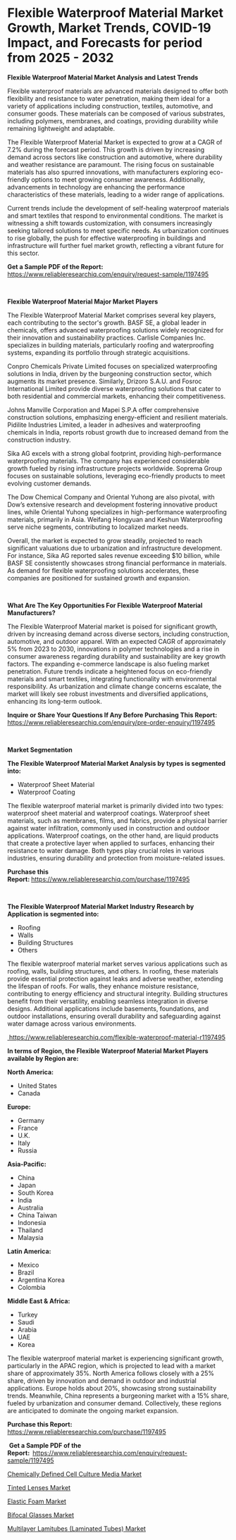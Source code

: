 <p><h1>Flexible Waterproof Material Market Growth, Market Trends, COVID-19 Impact, and Forecasts for period from 2025 - 2032</h1></p><p><strong>Flexible Waterproof Material Market Analysis and Latest Trends</strong></p>
<p><p>Flexible waterproof materials are advanced materials designed to offer both flexibility and resistance to water penetration, making them ideal for a variety of applications including construction, textiles, automotive, and consumer goods. These materials can be composed of various substrates, including polymers, membranes, and coatings, providing durability while remaining lightweight and adaptable.</p><p>The Flexible Waterproof Material Market is expected to grow at a CAGR of 7.2% during the forecast period. This growth is driven by increasing demand across sectors like construction and automotive, where durability and weather resistance are paramount. The rising focus on sustainable materials has also spurred innovations, with manufacturers exploring eco-friendly options to meet growing consumer awareness. Additionally, advancements in technology are enhancing the performance characteristics of these materials, leading to a wider range of applications.</p><p>Current trends include the development of self-healing waterproof materials and smart textiles that respond to environmental conditions. The market is witnessing a shift towards customization, with consumers increasingly seeking tailored solutions to meet specific needs. As urbanization continues to rise globally, the push for effective waterproofing in buildings and infrastructure will further fuel market growth, reflecting a vibrant future for this sector.</p></p>
<p><strong>Get a Sample PDF of the Report:&nbsp;</strong> <a href="https://www.reliableresearchiq.com/enquiry/request-sample/1197495?utm_campaign=1900&utm_medium=2&utm_source=Github&utm_content=ia&utm_term=30012025&utm_id=flexible-waterproof-material">https://www.reliableresearchiq.com/enquiry/request-sample/1197495</a></p>
<p>&nbsp;</p>
<p><strong>Flexible Waterproof Material Major Market Players</strong></p>
<p><p>The Flexible Waterproof Material Market comprises several key players, each contributing to the sector's growth. BASF SE, a global leader in chemicals, offers advanced waterproofing solutions widely recognized for their innovation and sustainability practices. Carlisle Companies Inc. specializes in building materials, particularly roofing and waterproofing systems, expanding its portfolio through strategic acquisitions.</p><p>Conpro Chemicals Private Limited focuses on specialized waterproofing solutions in India, driven by the burgeoning construction sector, which augments its market presence. Similarly, Drizoro S.A.U. and Fosroc International Limited provide diverse waterproofing solutions that cater to both residential and commercial markets, enhancing their competitiveness.</p><p>Johns Manville Corporation and Mapei S.P.A offer comprehensive construction solutions, emphasizing energy-efficient and resilient materials. Pidilite Industries Limited, a leader in adhesives and waterproofing chemicals in India, reports robust growth due to increased demand from the construction industry.</p><p>Sika AG excels with a strong global footprint, providing high-performance waterproofing materials. The company has experienced considerable growth fueled by rising infrastructure projects worldwide. Soprema Group focuses on sustainable solutions, leveraging eco-friendly products to meet evolving customer demands. </p><p>The Dow Chemical Company and Oriental Yuhong are also pivotal, with Dow’s extensive research and development fostering innovative product lines, while Oriental Yuhong specializes in high-performance waterproofing materials, primarily in Asia. Weifang Hongyuan and Keshun Waterproofing serve niche segments, contributing to localized market needs.</p><p>Overall, the market is expected to grow steadily, projected to reach significant valuations due to urbanization and infrastructure development. For instance, Sika AG reported sales revenue exceeding $10 billion, while BASF SE consistently showcases strong financial performance in materials. As demand for flexible waterproofing solutions accelerates, these companies are positioned for sustained growth and expansion.</p></p>
<p>&nbsp;</p>
<p><strong>What Are The Key Opportunities For Flexible Waterproof Material Manufacturers?</strong></p>
<p><p>The Flexible Waterproof Material market is poised for significant growth, driven by increasing demand across diverse sectors, including construction, automotive, and outdoor apparel. With an expected CAGR of approximately 5% from 2023 to 2030, innovations in polymer technologies and a rise in consumer awareness regarding durability and sustainability are key growth factors. The expanding e-commerce landscape is also fueling market penetration. Future trends indicate a heightened focus on eco-friendly materials and smart textiles, integrating functionality with environmental responsibility. As urbanization and climate change concerns escalate, the market will likely see robust investments and diversified applications, enhancing its long-term outlook.</p></p>
<p><strong>Inquire or Share Your Questions If Any Before Purchasing This Report:</strong> <a href="https://www.reliableresearchiq.com/enquiry/pre-order-enquiry/1197495?utm_campaign=1900&utm_medium=2&utm_source=Github&utm_content=ia&utm_term=30012025&utm_id=flexible-waterproof-material">https://www.reliableresearchiq.com/enquiry/pre-order-enquiry/1197495</a></p>
<p>&nbsp;</p>
<p><strong>Market Segmentation</strong></p>
<p><strong>The Flexible Waterproof Material Market Analysis by types is segmented into:</strong></p>
<p><ul><li>Waterproof Sheet Material</li><li>Waterproof Coating</li></ul></p>
<p><p>The flexible waterproof material market is primarily divided into two types: waterproof sheet material and waterproof coatings. Waterproof sheet materials, such as membranes, films, and fabrics, provide a physical barrier against water infiltration, commonly used in construction and outdoor applications. Waterproof coatings, on the other hand, are liquid products that create a protective layer when applied to surfaces, enhancing their resistance to water damage. Both types play crucial roles in various industries, ensuring durability and protection from moisture-related issues.</p></p>
<p><strong>Purchase this Report:&nbsp;</strong><a href="https://www.reliableresearchiq.com/purchase/1197495?utm_campaign=1900&utm_medium=2&utm_source=Github&utm_content=ia&utm_term=30012025&utm_id=flexible-waterproof-material">https://www.reliableresearchiq.com/purchase/1197495</a></p>
<p>&nbsp;</p>
<p><strong>The Flexible Waterproof Material Market Industry Research by Application is segmented into:</strong></p>
<p><ul><li>Roofing</li><li>Walls</li><li>Building Structures</li><li>Others</li></ul></p>
<p><p>The flexible waterproof material market serves various applications such as roofing, walls, building structures, and others. In roofing, these materials provide essential protection against leaks and adverse weather, extending the lifespan of roofs. For walls, they enhance moisture resistance, contributing to energy efficiency and structural integrity. Building structures benefit from their versatility, enabling seamless integration in diverse designs. Additional applications include basements, foundations, and outdoor installations, ensuring overall durability and safeguarding against water damage across various environments.</p></p>
<p><a href="https://www.reliableresearchiq.com/flexible-waterproof-material-r1197495?utm_campaign=1900&utm_medium=2&utm_source=Github&utm_content=ia&utm_term=30012025&utm_id=flexible-waterproof-material">&nbsp;https://www.reliableresearchiq.com/flexible-waterproof-material-r1197495</a></p>
<p><strong>In terms of Region, the Flexible Waterproof Material Market Players available by Region are:</strong></p>
<p>
    <p> <strong> North America: </strong>
        <ul>
            <li>United States</li>
            <li>Canada</li>
        </ul>
        </p> 
    <p> <strong> Europe: </strong>
        <ul>
            <li>Germany</li>
            <li>France</li>
            <li>U.K.</li>
            <li>Italy</li>
            <li>Russia</li>
        </ul>
        </p> 
    <p> <strong> Asia-Pacific: </strong>
        <ul>
            <li>China</li>
            <li>Japan</li>
            <li>South Korea</li>
            <li>India</li>
            <li>Australia</li>
            <li>China Taiwan</li>
            <li>Indonesia</li>
            <li>Thailand</li>
            <li>Malaysia</li>
        </ul>
        </p> 
    <p> <strong> Latin America: </strong>
        <ul>
            <li>Mexico</li>
            <li>Brazil</li>
            <li>Argentina Korea</li>
            <li>Colombia</li>
        </ul>
        </p> 
    <p> <strong> Middle East & Africa: </strong>
        <ul>
            <li>Turkey</li>
            <li>Saudi</li>
            <li>Arabia</li>
            <li>UAE</li>
            <li>Korea</li>
        </ul>
    </p>
    </p>
<p><p>The flexible waterproof material market is experiencing significant growth, particularly in the APAC region, which is projected to lead with a market share of approximately 35%. North America follows closely with a 25% share, driven by innovation and demand in outdoor and industrial applications. Europe holds about 20%, showcasing strong sustainability trends. Meanwhile, China represents a burgeoning market with a 15% share, fueled by urbanization and consumer demand. Collectively, these regions are anticipated to dominate the ongoing market expansion.</p></p>
<p><strong>Purchase this Report: </strong><a href="https://www.reliableresearchiq.com/purchase/1197495?utm_campaign=1900&utm_medium=2&utm_source=Github&utm_content=ia&utm_term=30012025&utm_id=flexible-waterproof-material">https://www.reliableresearchiq.com/purchase/1197495</a></p>
<p>&nbsp;<strong>Get a Sample PDF of the Report:&nbsp;&nbsp;</strong><a href="https://www.reliableresearchiq.com/enquiry/request-sample/1197495?utm_campaign=1900&utm_medium=2&utm_source=Github&utm_content=ia&utm_term=30012025&utm_id=flexible-waterproof-material">https://www.reliableresearchiq.com/enquiry/request-sample/1197495</a></p>
<p><strong></strong></p>
<p><p><a href="https://github.com/JakirUddin511/Market-Research-Report-List-1/blob/main/chemically-defined-cell-culture-media-market.md?utm_campaign=1900&utm_medium=2&utm_source=Github&utm_content=ia&utm_term=30012025&utm_id=flexible-waterproof-material">Chemically Defined Cell Culture Media Market</a></p><p><a href="https://www.linkedin.com/pulse/comprehensive-analysis-global-tinted-lenses-market-2025-2032-vfgec?utm_campaign=1900&utm_medium=2&utm_source=Github&utm_content=ia&utm_term=30012025&utm_id=flexible-waterproof-material">Tinted Lenses Market</a></p><p><a href="https://github.com/ChiragRP21/Market-Research-Report-List-7/blob/main/elastic-foam-market.md?utm_campaign=1900&utm_medium=2&utm_source=Github&utm_content=ia&utm_term=30012025&utm_id=flexible-waterproof-material">Elastic Foam Market</a></p><p><a href="https://www.linkedin.com/pulse/forecasting-trends-bifocal-glasses-market-sales-revenue-ps02e?utm_campaign=1900&utm_medium=2&utm_source=Github&utm_content=ia&utm_term=30012025&utm_id=flexible-waterproof-material">Bifocal Glasses Market</a></p><p><a href="https://www.linkedin.com/pulse/significant-growth-expected-multilayer-lamitubes-laminated-aw9wc?utm_campaign=1900&utm_medium=2&utm_source=Github&utm_content=ia&utm_term=30012025&utm_id=flexible-waterproof-material">Multilayer Lamitubes (Laminated Tubes) Market</a></p></p>